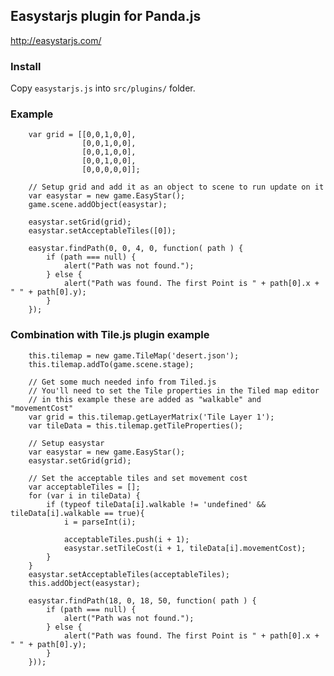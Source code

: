 ## Easystarjs plugin for Panda.js

http://easystarjs.com/

### Install

Copy `easystarjs.js` into `src/plugins/` folder.

### Example

        var grid = [[0,0,1,0,0],
                    [0,0,1,0,0],
                    [0,0,1,0,0],
                    [0,0,1,0,0],
                    [0,0,0,0,0]];

        // Setup grid and add it as an object to scene to run update on it
        var easystar = new game.EasyStar();
        game.scene.addObject(easystar); 

        easystar.setGrid(grid);
        easystar.setAcceptableTiles([0]);

        easystar.findPath(0, 0, 4, 0, function( path ) {
            if (path === null) {
                alert("Path was not found.");
            } else {
                alert("Path was found. The first Point is " + path[0].x + " " + path[0].y);
            }
        });

### Combination with Tile.js plugin example

        this.tilemap = new game.TileMap('desert.json');
        this.tilemap.addTo(game.scene.stage);

        // Get some much needed info from Tiled.js 
        // You'll need to set the Tile properties in the Tiled map editor
        // in this example these are added as "walkable" and "movementCost"
        var grid = this.tilemap.getLayerMatrix('Tile Layer 1');
        var tileData = this.tilemap.getTileProperties();

        // Setup easystar
        var easystar = new game.EasyStar();
        easystar.setGrid(grid);

        // Set the acceptable tiles and set movement cost
        var acceptableTiles = [];
        for (var i in tileData) {
            if (typeof tileData[i].walkable != 'undefined' && tileData[i].walkable == true){
                i = parseInt(i);

                acceptableTiles.push(i + 1);
                easystar.setTileCost(i + 1, tileData[i].movementCost);
            }
        }
        easystar.setAcceptableTiles(acceptableTiles);
        this.addObject(easystar);

        easystar.findPath(18, 0, 18, 50, function( path ) {
            if (path === null) {
                alert("Path was not found.");
            } else {
                alert("Path was found. The first Point is " + path[0].x + " " + path[0].y);
            }
        }));

